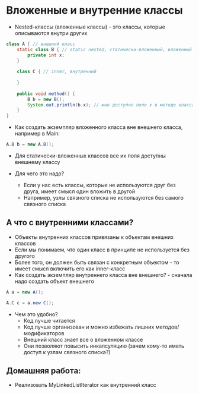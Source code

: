 # Вложенные и внутренние классы

* Nested-классы (вложенные классы) - это классы, которые описываются внутри других

```java
class A { // внешний класс
    static class B { // static nested, статически-вложенный, вложенный
        private int x;
    }
    
    class C { // inner, внутренний
        
    }
    
    public void method() {
        B b = new B();
        System.out.println(b.x); // мне доступно поле x в методе класса A
    }
}
```

* Как создать экземпляр вложенного класса вне внешнего класса, например в Main:

```java
A.B b = new A.B();
```

* Для статически-вложенных классов все их поля доступны внешнему классу

* Для чего это надо?
    - Если у нас есть классы, которые не используются друг без друга, имеет смысл один вложить в другой
    - Например, узлы связного списка не используются без самого связного списка

## А что с внутренними классами?

* Объекты внутренних классов привязаны к объектам внешних классов
* Если мы понимаем, что один класс в принципе не используется без другого
* Более того, он должен быть связан с конкретным объектом - то имеет смысл включить его как inner-класс
* Как создать экземпляр внутреннего класса вне внешнего? - сначала надо создать объект внешнего

```java
A a = new A();

A.C c = a.new C();
```

* Чем это удобно?
  * Код лучше читается
  * Код лучше организован и можно избежать лишних методов/модификаторов
  * Внешний класс знает все о вложенном классе 
  * Они позволяют повысить инкапсуляцию (зачем кому-то иметь доступ к узлам связного списка?)

## Домашняя работа:

- Реализовать MyLinkedListIterator как внутренний класс
